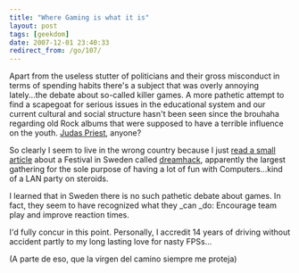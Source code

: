 ```yaml
---
title: "Where Gaming is what it is"
layout: post
tags: [geekdom]
date: 2007-12-01 23:40:33
redirect_from: /go/107/
---
```


Apart from the useless stutter of politicians and their gross misconduct in terms of spending habits there's a subject that was overly annoying lately...the debate about so-called killer games. A more pathetic attempt to find a scapegoat for serious issues in the educational system and our current cultural and social structure hasn't been seen since the brouhaha regarding old Rock albums that were supposed to have a terrible influence on the youth. [Judas Priest](http://en.wikipedia.org/wiki/Judas_Priest#Subliminal_message_trial), anyone?

So clearly I seem to live in the wrong country because I just [read a small article](http://www.spiegel.de/netzwelt/spielzeug/0,1518,520840,00.html) about a Festival in Sweden called [dreamhack](http://web.dreamhack.se/index.php?language=en), apparently the largest gathering for the sole purpose of having a lot of fun with Computers...kind of a LAN party on steroids.

I learned that in Sweden there is no such pathetic debate about games. In fact, they seem to have recognized what they _can _do: Encourage team play and improve reaction times.

I'd fully concur in this point. Personally, I accredit 14 years of driving without accident partly to my long lasting love for nasty FPSs...

(A parte de eso, que la virgen del camino siempre me proteja)